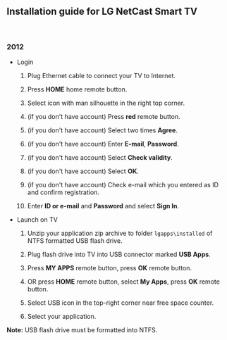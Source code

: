 Installation guide for LG NetCast Smart TV
------------------------------------------

 

### 2012

-   Login

    1.  Plug Ethernet cable to connect your TV to Internet.
 
	2.	Press **HOME** home remote button.
  
	3.  Select icon with man silhouette in the right top corner.

    4.  (if you don't have account) Press **red** remote button.

    5.  (if you don't have account) Select two times **Agree**.

    6.  (if you don't have account) Enter  **E-mail**, **Password**.

    7.  (if you don't have account) Select **Check validity**.

    8.  (if you don't have account) Select **OK**.

    9.  (if you don't have account) Check e-mail which you entered as ID and
        confirm registration.


    10. Enter **ID or e-mail** and **Password** and select **Sign In**.

-   Launch on TV

	1.  Unzip your application zip archive to folder `lgapps\installed` of NTFS formatted USB flash drive.
	
	2.  Plug flash drive into TV into USB connector marked **USB Apps**.
	
	3.  Press **MY APPS** remote button, press **OK** remote button.

	4.  OR press **HOME** remote button, select **My Apps**, press **OK** remote button.
	
	5.  Select USB icon in the top-right corner near free space counter.
	
	6.  Select your application.


**Note:** USB flash drive must be formatted into NTFS.